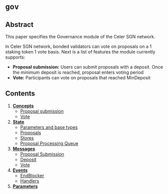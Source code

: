 <!--
order: 0
title: Gov Overview
parent:
  title: "gov"
-->

# `gov`

## Abstract

This paper specifies the Governance module of the Celer SGN network.

In Celer SGN network, bonded validators can vote
on proposals on a 1 staking token 1 vote basis. Next is a list of features the module
currently supports:

- **Proposal submission:** Users can submit proposals with a deposit. Once the
minimum deposit is reached, proposal enters voting period
- **Vote:** Participants can vote on proposals that reached MinDeposit

## Contents

1. **[Concepts](01_concepts.md)**
    - [Proposal submission](01_concepts.md#proposal-submission)
    - [Vote](01_concepts.md#vote)
2. **[State](02_state.md)**
    - [Parameters and base types](02_state.md#parameters-and-base-types)
    - [Proposals](02_state.md#proposals)
    - [Stores](02_state.md#stores)
    - [Proposal Processing Queue](02_state.md#proposal-processing-queue)
3. **[Messages](03_messages.md)**
    - [Proposal Submission](03_messages.md#proposal-submission)
    - [Deposit](03_messages.md#deposit)
    - [Vote](03_messages.md#vote)
4. **[Events](04_events.md)**
    - [EndBlocker](04_events.md#endblocker)
    - [Handlers](04_events.md#handlers)
5. **[Parameters](05_params.md)**
